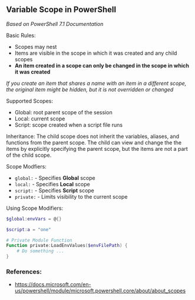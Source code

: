 ## Variable Scope in PowerShell

*Based on PowerShell 7.1 Documentation*

Basic Rules:
- Scopes may nest
- Items are visible in the scope in which it was created and any child scopes
- __An item created in a scope can only be changed in the scope in which it was created__

*If you create an item that shares a name with an item in a different scope, the original item might be hidden, but it is not overridden or changed*

Supported Scopes:
- Global: root parent scope of the session
- Local: current scope
- Script: scope created when a script file runs

Inheritance:
The child scope does not inherit the variables, aliases, and functions from the parent scope. The child can view and change the the items by explicitly specifying the parent scope, but the items are not a part of the child scope.

Scope Modfiers:
- `global:` - Specifies __Global__ scope
- `local:` - Specifies __Local__ scope
- `script:` - Specifies __Script__ scope
- `private:` - Limits visibility to the current scope

Using Scope Modifiers:
```PowerShell
$global:envVars = @{}
```
```PowerShell
$script:a = "one"
```
```PowerShell
# Private Module Function
Function private:LoadEnvValues($envFilePath) {
    # Do something ...
}
```

### References:
- https://docs.microsoft.com/en-us/powershell/module/microsoft.powershell.core/about/about_scopes

